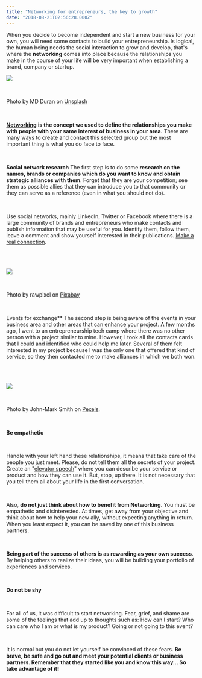 ```yaml
---
title: "Networking for entrepreneurs, the key to growth"
date: "2018-08-21T02:56:28.000Z"
---
```


When you decide to become independent and start a new business for your own, you will need some contacts to build your entrepreneurship. Is logical, the human being needs the social interaction to grow and develop, that's where the **networking** comes into place because the relationships you make in the course of your life will be very important when establishing a brand, company or startup.

<image src="./media/image2-1.jpg"></image>

<br/>

Photo by MD Duran on [Unsplash](https://unsplash.com/)

<br/>

[**Networking**](https://www.entrepreneur.com/encyclopedia/networking) **is the concept we used to define the relationships you make with people with your same interest of business in your area.** There are many ways to create and contact this selected group but the most important thing is what you do face to face.

<br/>

**Social network research** The first step is to do some **research on the names, brands or companies which do you want to know and obtain strategic alliances with them**. Forget that they are your competition; see them as possible allies that they can introduce you to that community or they can serve as a reference (even in what you should not do). 

<br/>

Use social networks, mainly LinkedIn, Twitter or Facebook where there is a large community of brands and entrepreneurs who make contacts and publish information that may be useful for you. Identify them, follow them, leave a comment and show yourself interested in their publications. [Make a real connection](https://www.forbes.com/sites/susanrittscher/2012/05/31/six-keys-to-successful-networking-for-entrepreneurs/#37def232580b).

<br/>  

<image src="./media/image1-1.jpg"></image>

<br/>

Photo by rawpixel on [Pixabay](https://pixabay.com/)

<br/>

Events for exchange** The second step is being aware of the events in your business area and other areas that can enhance your project. A few months ago, I went to an entrepreneurship tech camp where there was no other person with a project similar to mine. However, I took all the contacts cards that I could and identified who could help me later. Several of them felt interested in my project because I was the only one that offered that kind of service, so they then contacted me to make alliances in which we both won.  

<br/>

<image src="./media/image3-1.jpg"></image>

<br/>

Photo by John-Mark Smith on [Pexels](https://www.pexels.com/).

<br/>

**Be empathetic** 

<br/>

Handle with your left hand these relationships, it means that take care of the people you just meet. Please, do not tell them all the secrets of your project. Create an "[elevator speech](https://www.entrepreneur.com/slideshow/300359)" where you can describe your service or product and how they can use it. But, stop, up there. It is not necessary that you tell them all about your life in the first conversation.

<br/>

Also, **do not just think about how to benefit from Networking**. You must be empathetic and disinterested. At times, get away from your objective and think about how to help your new ally, without expecting anything in return. When you least expect it, you can be saved by one of this business partners. 

<br/>

**Being part of the success of others is as rewarding as your own success**. By helping others to realize their ideas, you will be building your portfolio of experiences and services. 

<br/>

**Do not be shy** 

<br/>

For all of us, it was difficult to start networking. Fear, grief, and shame are some of the feelings that add up to thoughts 
such as: How can I start? Who can care who I am or what is my product? Going or not going to this event?   

<br/>

It is normal but you do not let yourself be convinced of these fears. **Be brave, be safe and go out and meet your potential clients or business partners. Remember that they started like you and know this way... So take advantage of it!**